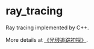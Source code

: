 # ray_tracing
Ray tracing implemented by C++.

More details at [《光线追踪初探》](https://www.jianshu.com/p/d8054c1c13c4).
